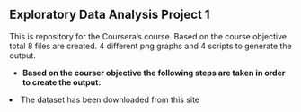 ## Exploratory Data Analysis Project 1

This is repository for the Coursera’s course. Based on the course objective total 8 files are created. 4 different png graphs and 4 scripts to generate the output.

* <b> Based on the courser objective the following steps are taken in order to create the output:</b>


<li>The dataset has been downloaded from this site <a href="https://d396qusza40orc.cloudfront.net/exdata%2Fdata%2Fhousehold_power_consumption.zip></a></li>
<li>The data has been loaded into the r using read.table function</li>
<li>The subset has been created to select only two dates in the dataset</li>
<li>As.Date function has been used to convert character to date variable</li>
<li>Constructed 4 different plots and saved in 480 by 480 pixels.
